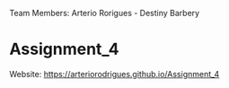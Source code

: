 Team Members: Arterio Rorigues - Destiny Barbery

# Assignment_4
Website: https://arteriorodrigues.github.io/Assignment_4
